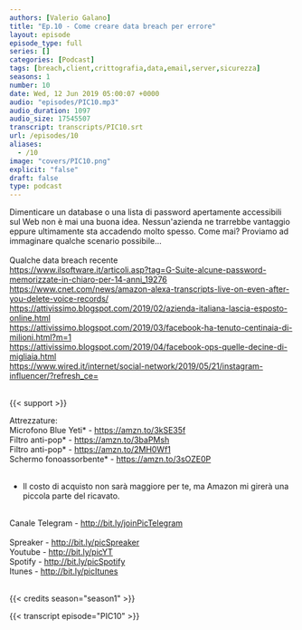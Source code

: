 ```yaml
---
authors: [Valerio Galano]
title: "Ep.10 - Come creare data breach per errore"
layout: episode
episode_type: full
series: []
categories: [Podcast]
tags: [breach,client,crittografia,data,email,server,sicurezza]
seasons: 1
number: 10
date: Wed, 12 Jun 2019 05:00:07 +0000
audio: "episodes/PIC10.mp3"
audio_duration: 1097
audio_size: 17545507
transcript: transcripts/PIC10.srt
url: /episodes/10
aliases: 
  - /10
image: "covers/PIC10.png"
explicit: "false"
draft: false
type: podcast
---
```

Dimenticare un database o una lista di password apertamente accessibili sul Web non è mai una buona idea. Nessun'azienda ne trarrebbe vantaggio eppure ultimamente sta accadendo molto spesso. Come mai? Proviamo ad immaginare qualche scenario possibile...<br />
<br />
Qualche data breach recente<br />
<a href="https://www.ilsoftware.it/articoli.asp?tag=G-Suite-alcune-password-memorizzate-in-chiaro-per-14-anni_19276" rel="noopener">https://www.ilsoftware.it/articoli.asp?tag=G-Suite-alcune-password-memorizzate-in-chiaro-per-14-anni_19276</a> <br />
<a href="https://www.cnet.com/news/amazon-alexa-transcripts-live-on-even-after-you-delete-voice-records/" rel="noopener">https://www.cnet.com/news/amazon-alexa-transcripts-live-on-even-after-you-delete-voice-records/</a> <br />
<a href="https://attivissimo.blogspot.com/2019/02/azienda-italiana-lascia-esposto-online.html" rel="noopener">https://attivissimo.blogspot.com/2019/02/azienda-italiana-lascia-esposto-online.html</a> <br />
<a href="https://attivissimo.blogspot.com/2019/03/facebook-ha-tenuto-centinaia-di-milioni.html?m=1" rel="noopener">https://attivissimo.blogspot.com/2019/03/facebook-ha-tenuto-centinaia-di-milioni.html?m=1</a> <br />
<a href="https://attivissimo.blogspot.com/2019/04/facebook-ops-quelle-decine-di-migliaia.html" rel="noopener">https://attivissimo.blogspot.com/2019/04/facebook-ops-quelle-decine-di-migliaia.html</a> <br />
<a href="https://www.wired.it/internet/social-network/2019/05/21/instagram-influencer/?refresh_ce=" rel="noopener">https://www.wired.it/internet/social-network/2019/05/21/instagram-influencer/?refresh_ce=</a> <br />
<br />


{{< support >}}

Attrezzature:<br />
Microfono Blue Yeti* - <a href="https://amzn.to/3kSE35f" rel="noopener">https://amzn.to/3kSE35f</a>  <br />
Filtro anti-pop* - <a href="https://amzn.to/3baPMsh" rel="noopener">https://amzn.to/3baPMsh</a>  <br />
Filtro anti-pop* - <a href="https://amzn.to/2MH0Wf1" rel="noopener">https://amzn.to/2MH0Wf1</a>  <br />
Schermo fonoassorbente* - <a href="https://amzn.to/3sOZE0P" rel="noopener">https://amzn.to/3sOZE0P</a>  <br />
<br />
* Il costo di acquisto non sarà maggiore per te, ma Amazon mi girerà una piccola parte del ricavato. <br />
<br />
Canale Telegram - <a href="http://bit.ly/joinPicTelegram" rel="noopener">http://bit.ly/joinPicTelegram</a> <br />
<br />
Spreaker - <a href="http://bit.ly/picSpreaker" rel="noopener">http://bit.ly/picSpreaker</a> <br />
Youtube - <a href="http://bit.ly/picYT" rel="noopener">http://bit.ly/picYT</a> <br />
Spotify - <a href="http://bit.ly/picSpotify" rel="noopener">http://bit.ly/picSpotify</a> <br />
Itunes - <a href="http://bit.ly/picItunes" rel="noopener">http://bit.ly/picItunes</a> <br />
<br />


{{< credits season="season1" >}}

<!-- more -->

{{< transcript episode="PIC10" >}}
